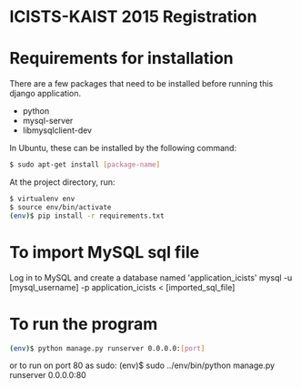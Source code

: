ICISTS-KAIST 2015 Registration
==============================

# Requirements for installation #
There are a few packages that need to be installed before running this django application. 

* python
* mysql-server
* libmysqlclient-dev

In Ubuntu, these can be installed by the following command:

```sh
$ sudo apt-get install [package-name]
```

At the project directory, run:
```sh
$ virtualenv env
$ source env/bin/activate
(env)$ pip install -r requirements.txt
```

# To import MySQL sql file #
Log in to MySQL and create a database named 'application_icists'
mysql -u [mysql_username] -p application_icists < [imported_sql_file]

# To run the program #
```sh
(env)$ python manage.py runserver 0.0.0.0:[port]
```

or to run on port 80 as sudo:
(env)$ sudo ../env/bin/python manage.py runserver 0.0.0.0:80

